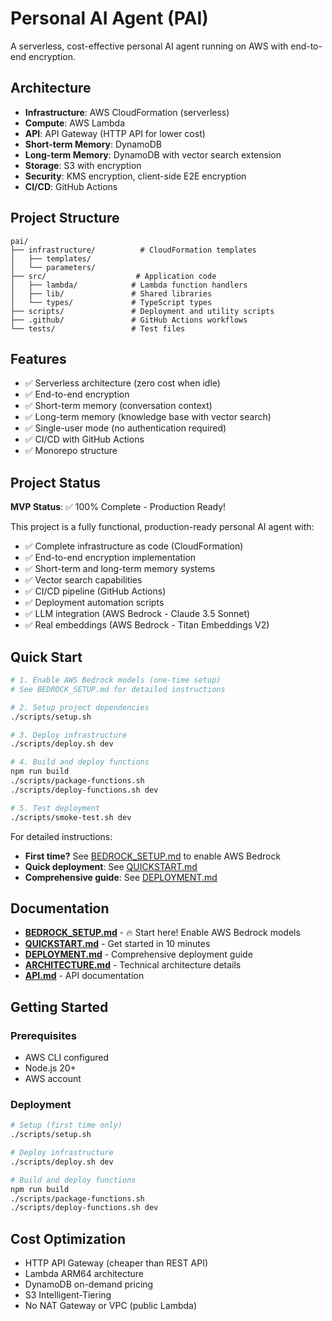 # Personal AI Agent (PAI)

A serverless, cost-effective personal AI agent running on AWS with end-to-end encryption.

## Architecture

- **Infrastructure**: AWS CloudFormation (serverless)
- **Compute**: AWS Lambda
- **API**: API Gateway (HTTP API for lower cost)
- **Short-term Memory**: DynamoDB
- **Long-term Memory**: DynamoDB with vector search extension
- **Storage**: S3 with encryption
- **Security**: KMS encryption, client-side E2E encryption
- **CI/CD**: GitHub Actions

## Project Structure

```
pai/
├── infrastructure/          # CloudFormation templates
│   ├── templates/
│   └── parameters/
├── src/                    # Application code
│   ├── lambda/            # Lambda function handlers
│   ├── lib/               # Shared libraries
│   └── types/             # TypeScript types
├── scripts/               # Deployment and utility scripts
├── .github/               # GitHub Actions workflows
└── tests/                 # Test files
```

## Features

- ✅ Serverless architecture (zero cost when idle)
- ✅ End-to-end encryption
- ✅ Short-term memory (conversation context)
- ✅ Long-term memory (knowledge base with vector search)
- ✅ Single-user mode (no authentication required)
- ✅ CI/CD with GitHub Actions
- ✅ Monorepo structure

## Project Status

**MVP Status**: ✅ 100% Complete - Production Ready!

This project is a fully functional, production-ready personal AI agent with:
- ✅ Complete infrastructure as code (CloudFormation)
- ✅ End-to-end encryption implementation
- ✅ Short-term and long-term memory systems
- ✅ Vector search capabilities
- ✅ CI/CD pipeline (GitHub Actions)
- ✅ Deployment automation scripts
- ✅ LLM integration (AWS Bedrock - Claude 3.5 Sonnet)
- ✅ Real embeddings (AWS Bedrock - Titan Embeddings V2)

## Quick Start

```bash
# 1. Enable AWS Bedrock models (one-time setup)
# See BEDROCK_SETUP.md for detailed instructions

# 2. Setup project dependencies
./scripts/setup.sh

# 3. Deploy infrastructure
./scripts/deploy.sh dev

# 4. Build and deploy functions
npm run build
./scripts/package-functions.sh
./scripts/deploy-functions.sh dev

# 5. Test deployment
./scripts/smoke-test.sh dev
```

For detailed instructions:
- **First time?** See [BEDROCK_SETUP.md](./BEDROCK_SETUP.md) to enable AWS Bedrock
- **Quick deployment**: See [QUICKSTART.md](./QUICKSTART.md)
- **Comprehensive guide**: See [DEPLOYMENT.md](./DEPLOYMENT.md)

## Documentation

- **[BEDROCK_SETUP.md](./BEDROCK_SETUP.md)** - 🔥 Start here! Enable AWS Bedrock models
- **[QUICKSTART.md](./QUICKSTART.md)** - Get started in 10 minutes
- **[DEPLOYMENT.md](./DEPLOYMENT.md)** - Comprehensive deployment guide
- **[ARCHITECTURE.md](./ARCHITECTURE.md)** - Technical architecture details
- **[API.md](./API.md)** - API documentation

## Getting Started

### Prerequisites

- AWS CLI configured
- Node.js 20+
- AWS account

### Deployment

```bash
# Setup (first time only)
./scripts/setup.sh

# Deploy infrastructure
./scripts/deploy.sh dev

# Build and deploy functions
npm run build
./scripts/package-functions.sh
./scripts/deploy-functions.sh dev
```

## Cost Optimization

- HTTP API Gateway (cheaper than REST API)
- Lambda ARM64 architecture
- DynamoDB on-demand pricing
- S3 Intelligent-Tiering
- No NAT Gateway or VPC (public Lambda)
